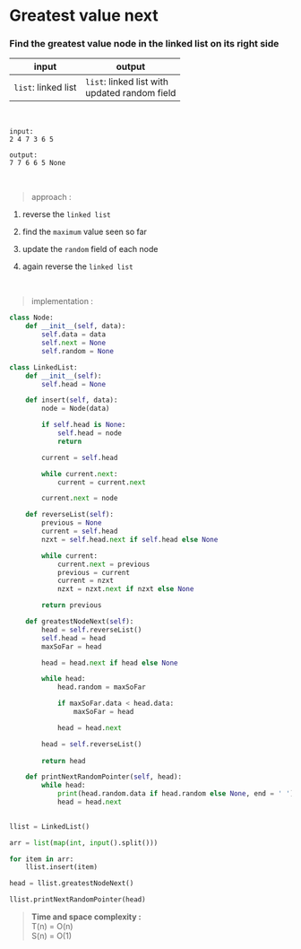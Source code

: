 # Greatest value next

### Find the greatest value node in the linked list on its right side

| input | output |
| --- | --- |
| `list`: linked list | `list`: linked list with<br>updated random field |

<br>

```
input:
2 4 7 3 6 5

output:
7 7 6 6 5 None
```

<br>

> approach :
1. reverse the `linked list`

2. find the `maximum` value seen so far

3. update the `random` field of each node

4. again reverse the `linked list`

<br>

> implementation :

```python
class Node:
    def __init__(self, data):
        self.data = data
        self.next = None
        self.random = None

class LinkedList:
    def __init__(self):
        self.head = None

    def insert(self, data):
        node = Node(data)

        if self.head is None:
            self.head = node
            return 

        current = self.head

        while current.next:
            current = current.next

        current.next = node

    def reverseList(self):
        previous = None
        current = self.head 
        nzxt = self.head.next if self.head else None

        while current:
            current.next = previous
            previous = current
            current = nzxt
            nzxt = nzxt.next if nzxt else None

        return previous

    def greatestNodeNext(self):
        head = self.reverseList()
        self.head = head
        maxSoFar = head

        head = head.next if head else None

        while head:
            head.random = maxSoFar

            if maxSoFar.data < head.data:
                maxSoFar = head

            head = head.next

        head = self.reverseList()
    
        return head

    def printNextRandomPointer(self, head):
        while head:
            print(head.random.data if head.random else None, end = ' ')
            head = head.next
    

llist = LinkedList()

arr = list(map(int, input().split()))

for item in arr:
    llist.insert(item)

head = llist.greatestNodeNext()

llist.printNextRandomPointer(head)
```

> **Time and space complexity :**
<br>T(n) = O(n)
<br>S(n) = O(1)